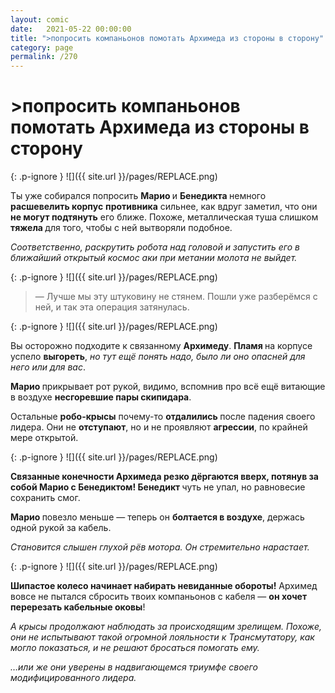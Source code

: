 ```yaml
---
layout: comic
date:   2021-05-22 00:00:00 
title: ">попросить компаньонов помотать Архимеда из стороны в сторону"
category: page
permalink: /270
---
```

# >попросить компаньонов помотать Архимеда из стороны в сторону

{: .p-ignore }
![]({{ site.url }}/pages/REPLACE.png)

Ты уже собирался попросить <strong>Марио </strong>и <strong>Бенедикта </strong>немного <strong>расшевелить корпус</strong> <strong>противника</strong> сильнее, как вдруг заметил, что они <strong>не могут подтянуть</strong> его ближе. Похоже, металлическая туша слишком <strong>тяжела </strong>для того, чтобы с ней вытворяли подобное.

<em>Соответственно, раскрутить робота над головой и запустить его в ближайший открытый космос аки при метании молота не выйдет.</em>

{: .p-ignore }
![]({{ site.url }}/pages/REPLACE.png)

<blockquote>— Лучше мы эту штуковину не стянем. Пошли уже разберёмся с ней, и так эта операция затянулась.</blockquote>

{: .p-ignore }
![]({{ site.url }}/pages/REPLACE.png)

Вы осторожно подходите к связанному <strong>Архимеду</strong>. <strong>Пламя </strong>на корпусе успело <strong>выгореть</strong>, <em>но тут ещё понять надо, было ли оно опасней для него или для вас</em>. 

<strong>Марио </strong>прикрывает рот рукой, видимо, вспомнив про всё ещё витающие в воздухе <strong>несгоревшие пары скипидара</strong>.

Остальные <strong>робо-крысы</strong> почему-то <strong>отдалились </strong>после падения своего лидера. Они не <strong>отступают</strong>, но и не проявляют <strong>агрессии</strong>, по крайней мере открытой.

{: .p-ignore }
![]({{ site.url }}/pages/REPLACE.png)

<strong>Связанные конечности Архимеда резко дёргаются вверх, потянув за собой Марио с Бенедиктом! Бенедикт </strong>чуть не упал, но равновесие сохранить смог.

<strong>Марио </strong>повезло меньше — теперь он <strong>болтается в воздухе</strong>, держась одной рукой за кабель.

<em>Становится слышен глухой рёв мотора. Он стремительно нарастает.</em>

{: .p-ignore }
![]({{ site.url }}/pages/REPLACE.png)

<strong>Шипастое колесо начинает набирать невиданные обороты!</strong> Архимед вовсе не пытался сбросить твоих компаньонов с кабеля — <strong>он хочет перерезать кабельные оковы</strong>!

<em>А крысы продолжают наблюдать за происходящим зрелищем. Похоже, они не испытывают такой огромной лояльности к Трансмутатору, как могло показаться, и не решают бросаться помогать ему.</em>

<em>…или же они уверены в надвигающемся триумфе своего модифицированного лидера.</em>
